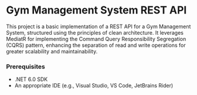 # Gym Management System REST API

This project is a basic implementation of a REST API for a Gym Management System, structured using the principles of clean architecture. 
It leverages MediatR for implementing the Command Query Responsibility Segregation (CQRS) pattern, enhancing the separation of read and write operations for greater scalability and maintainability.

### Prerequisites

- .NET 6.0 SDK
- An appropriate IDE (e.g., Visual Studio, VS Code, JetBrains Rider)
